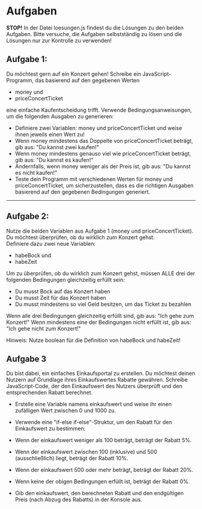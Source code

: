 # Aufgaben

<b>STOP!</b> In der Datei loesungen.js findest du die Lösungen zu den beiden Aufgaben. Bitte versuche, die Aufgaben selbstständig zu lösen und die Lösungen nur zur Kontrolle zu verwenden! 

## Aufgabe 1:

Du möchtest gern auf ein Konzert gehen! Schreibe ein JavaScript-Programm, das basierend auf den gegebenen Werten <br>

- money und <br>
- priceConcertTicket <br>

eine einfache Kaufentscheidung trifft. Verwende Bedingungsanweisungen, um die folgenden Ausgaben zu generieren:

- Definiere zwei Variablen: money und priceConcertTicket und weise ihnen jeweils einen Wert zu!
- Wenn money mindestens das Doppelte von priceConcertTicket beträgt, gib aus: "Du kannst zwei kaufen!"
- Wenn money mindestens genauso viel wie priceConcertTicket beträgt, gib aus: "Du kannst es kaufen!"
- Andernfalls, wenn money weniger als der Preis ist, gib aus: "Du kannst es nicht kaufen!"
- Teste dein Programm mit verschiedenen Werten für money und priceConcertTicket, um sicherzustellen, dass es die richtigen Ausgaben basierend auf den gegebenen Bedingungen generiert.

---

## Aufgabe 2:

Nutze die beiden Variablen aus Aufgabe 1 (money und priceConcertTicket). Du möchtest überprüfen, ob du wirklich zum Konzert gehst. <br>
Definiere dazu zwei neue Variablen:

- habeBock und <br>
- habeZeit

Um zu überprüfen, ob du wirklich zum Konzert gehst, müssen ALLE drei der folgenden Bedingungen gleichzeitig erfüllt sein:

- Du musst Bock auf das Konzert haben
- Du musst Zeit für das Konzert haben
- Du musst mindestens so viel Geld besitzen, um das Ticket zu bezahlen

Wenn alle drei Bedingungen gleichzeitig erfüllt sind, gib aus: "Ich gehe zum Konzert!"
Wenn mindestens eine der Bedingungen nicht erfüllt ist, gib aus: "Ich gehe nicht zum Konzert!"

Hinweis: Nutze boolean für die Definition von habeBock und habeZeit!

## Aufgabe 3

Du bist dabei, ein einfaches Einkaufsportal zu erstellen. Du möchtest deinen Nutzern auf Grundlage ihres Einkaufswertes Rabatte gewähren. Schreibe JavaScript-Code, der den Einkaufswert des Nutzers überprüft und den entsprechenden Rabatt berechnet.

- Erstelle eine Variable namens einkaufswert und weise ihr einen zufälligen Wert zwischen 0 und 1000 zu.

- Verwende eine "if-else if-else"-Struktur, um den Rabatt für den Einkaufswert zu bestimmen:

- Wenn der einkaufswert weniger als 100 beträgt, beträgt der Rabatt 5%.
- Wenn der einkaufswert zwischen 100 (inklusive) und 500 (ausschließlich) liegt, beträgt der Rabatt 10%.
- Wenn der einkaufswert 500 oder mehr beträgt, beträgt der Rabatt 20%.
- Wenn keine der obigen Bedingungen erfüllt ist, beträgt der Rabatt 0%.
- Gib den einkaufswert, den berechneten Rabatt und den endgültigen Preis (nach Abzug des Rabatts) in der Konsole aus.